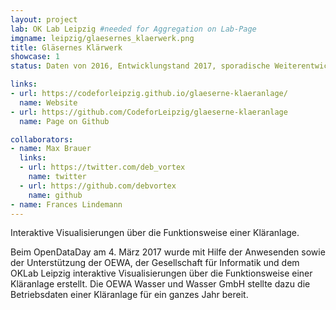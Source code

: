 ```yaml
---
layout: project
lab: OK Lab Leipzig #needed for Aggregation on Lab-Page
imgname: leipzig/glaesernes_klaerwerk.png
title: Gläsernes Klärwerk
showcase: 1
status: Daten von 2016, Entwicklungstand 2017, sporadische Weiterentwicklung

links:
- url: https://codeforleipzig.github.io/glaeserne-klaeranlage/
  name: Website
- url: https://github.com/CodeforLeipzig/glaeserne-klaeranlage
  name: Page on Github

collaborators:
- name: Max Brauer
  links:
  - url: https://twitter.com/deb_vortex
    name: twitter
  - url: https://github.com/debvortex
    name: github
- name: Frances Lindemann
---
```


Interaktive Visualisierungen über die Funktionsweise einer Kläranlage.

Beim OpenDataDay am 4. März 2017 wurde mit Hilfe der Anwesenden sowie der Unterstützung der OEWA, der Gesellschaft für Informatik und dem OKLab Leipzig interaktive Visualisierungen über die Funktionsweise einer Kläranlage erstellt. Die OEWA Wasser und Wasser GmbH stellte dazu die Betriebsdaten einer Kläranlage für ein ganzes Jahr bereit.
